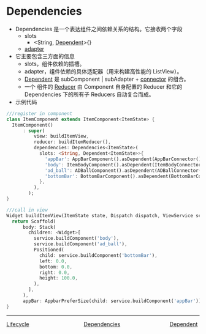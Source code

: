 <!--
 * @Author: zhengyuan
 * @LastEditors: zhengyuan
 * @Description: file content
 * @Date: 2019-04-25 17:28:15
 * @LastEditTime: 2019-04-26 10:05:02
 -->
# Dependencies

-   Dependencies 是一个表达组件之间依赖关系的结构。它接收两个字段
    -   slots
        -   <String, [Dependent](dependent-cn.md)>{}
    -   [adapter](adapter-cn.md)
-   它主要包含三方面的信息
    -   slots，组件依赖的插槽。
    -   adapter，组件依赖的具体适配器（用来构建高性能的 ListView）。
    -   [Dependent](dependent-cn.md) 是 subComponent | subAdapter + [connector](connector-cn.md) 的组合。
    -   一个 组件的 [Reducer](reducer-cn.md) 由 Component 自身配置的 Reducer 和它的 Dependencies 下的所有子 Reducers 自动复合而成。
-   示例代码

```dart
///register in component
class ItemComponent extends ItemComponent<ItemState> {
  ItemComponent()
      : super(
          view: buildItemView,
          reducer: buildItemReducer(),
          dependencies: Dependencies<ItemState>(
            slots: <String, Dependent<ItemState>>{
              'appBar': AppBarComponent().asDependent(AppBarConnector()),
              'body': ItemBodyComponent().asDependent(ItemBodyConnector()),
              'ad_ball': ADBallComponent().asDependent(ADBallConnector()),
              'bottomBar': BottomBarComponent().asDependent(BottomBarConnector()),
            },
          ),
        );
}

///call in view
Widget buildItemView(ItemState state, Dispatch dispatch, ViewService service) {
  return Scaffold(
      body: Stack(
        children: <Widget>[
          service.buildComponent('body'),
          service.buildComponent('ad_ball'),
          Positioned(
            child: service.buildComponent('bottomBar'),
            left: 0.0,
            bottom: 0.0,
            right: 0.0,
            height: 100.0,
          ),
        ],
      ),
      appBar: AppbarPreferSize(child: service.buildComponent('appBar')));
}
```

---
<div style="width:100%;height:40px;">
    <a style="width:33%;float:left;" href="./Lifecycle-cn.md">Lifecycle</a>
    <a style="width:33%;float:left;text-align:center;" href="./Dependencies-cn.md">Dependencies</a>
    <a style="width:33%;float:left;text-align:right;" href="./Dependent-cn.md">Dependent</a>
</div>